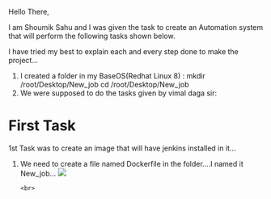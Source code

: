Hello There,

I am Shoumik Sahu and I was given the task to create an Automation system that will perform the following tasks shown below.

I  have tried my best to explain each and every step done to make the project...

1. I created a folder in my BaseOS(Redhat Linux 8) :
    mkdir /root/Desktop/New_job
    cd /root/Desktop/New_job
2.  We were supposed to do the tasks given by vimal daga sir:

<h1><b>First Task</b></h1>
1st Task was to create an image that will have jenkins installed in it...
  <ol>
  <li>We need to create a file named Dockerfile in the folder....I named it New_job...
    <img src="C:\Users\91934\Desktop\Task2\Dockerfile.png">
    
    <br>
   
